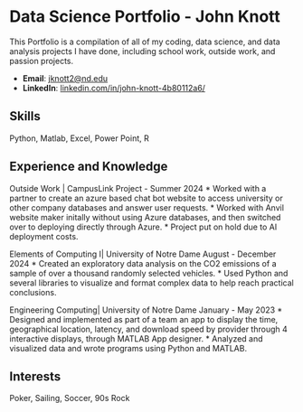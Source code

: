 # Data Science Portfolio - John Knott
This Portfolio is a compilation of all of my coding, data science, and data analysis projects I have done, including school work, outside work, and passion projects. 

- **Email**: [jknott2@nd.edu](jknott2@nd.edu)
- **LinkedIn**: [linkedin.com/in/john-knott-4b80112a6/](https://www.linkedin.com/in/john-knott-4b80112a6/)

## Skills 
Python, Matlab, Excel, Power Point, R
## Experience and Knowledge
  Outside Work | CampusLink Project - Summer 2024
    * Worked with a partner to create an azure based chat bot website to access university or other company databases and answer user requests.
    * Worked with Anvil website maker initally without using Azure databases, and then switched over to deploying directly through Azure.
    * Project put on hold due to AI deployment costs.

  Elements of Computing I| University of Notre Dame	August - December 2024
    * Created an exploratory data analysis on the CO2 emissions of a sample of over a thousand randomly selected vehicles.
    * Used Python and several libraries to visualize and format complex data to help reach practical conclusions.

  Engineering Computing| University of Notre Dame	January - May 2023
    * Designed and implemented as part of a team an app to display the time, geographical location, latency, and download speed by provider through 4 interactive displays, through MATLAB App designer.
    * Analyzed and visualized data and wrote programs using Python and MATLAB.
## Interests

  Poker, Sailing, Soccer, 90s Rock

